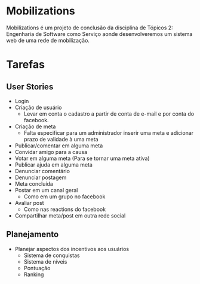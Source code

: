 # Mobilizations
Mobilizations é um projeto de conclusão da disciplina de Tópicos 2: Engenharia de Software como Serviço aonde desenvolveremos um sistema web de uma rede de mobilização.

# Tarefas
## User Stories
* Login
* Criação de usuário
    - Levar em conta o cadastro a partir de conta de e-mail e por conta do facebook.
* Criação de meta
    - Falta especificar para um administrador inserir uma meta e adicionar prazo de validade à uma meta
* Publicar/comentar em alguma meta
* Convidar amigo para a causa
* Votar em alguma meta (Para se tornar uma meta ativa)
* Publicar ajuda em alguma meta
* Denunciar comentário
* Denunciar postagem
* Meta concluída
* Postar em um canal geral   
    - Como em um grupo no facebook
* Avaliar post 
    - Como nas reactions do facebook
* Compartilhar meta/post em outra rede social
## Planejamento
* Planejar aspectos dos incentivos aos usuários
    - Sistema de conquistas
    - Sistema de níveis
    - Pontuação
    - Ranking